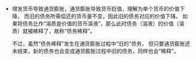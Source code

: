 - 增发货币导致通货膨胀，通货膨胀导致货币贬值，理解为单个货币的价值下降，
  而旧的债务所需偿还的货币量不变，因此旧的债务对应的价值下降。
  如果将债务比作“溶质是价值的货币溶液”，那么此时债务（溶液）的价值（溶质）就被稀释了，故称“债务稀释”。
  
  不过，虽然“债务稀释”发生在通货膨胀过程中“旧的”债务，
  但只要通货膨胀还未结束，新的债务也会变成通货膨胀过程中旧的债务，同样也会“稀释”。